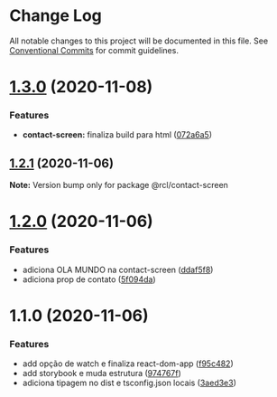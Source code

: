 # Change Log

All notable changes to this project will be documented in this file.
See [Conventional Commits](https://conventionalcommits.org) for commit guidelines.

# [1.3.0](https://github.com/pdrmdrs/react-component-library/compare/@rcl/contact-screen@1.2.1...@rcl/contact-screen@1.3.0) (2020-11-08)


### Features

* **contact-screen:** finaliza build para html ([072a6a5](https://github.com/pdrmdrs/react-component-library/commit/072a6a54826fca7c88047862f4bf532936ce1136))





## [1.2.1](https://github.com/pdrmdrs/react-component-library/compare/@rcl/contact-screen@1.2.0...@rcl/contact-screen@1.2.1) (2020-11-06)

**Note:** Version bump only for package @rcl/contact-screen





# [1.2.0](https://github.com/pdrmdrs/react-component-library/compare/@rcl/contact-screen@1.1.0...@rcl/contact-screen@1.2.0) (2020-11-06)


### Features

* adiciona OLA MUNDO na contact-screen ([ddaf5f8](https://github.com/pdrmdrs/react-component-library/commit/ddaf5f836281991d0d4664157ddeccdaf1280a69))
* adiciona prop de contato ([5f094da](https://github.com/pdrmdrs/react-component-library/commit/5f094da5b3f257d39fd5e9500b901efb305f0d4a))





# 1.1.0 (2020-11-06)


### Features

* add opção de watch e finaliza react-dom-app ([f95c482](https://github.com/pdrmdrs/react-component-library/commit/f95c4825b9997081253e16b2dd96093c266779b8))
* add storybook e muda estrutura ([974767f](https://github.com/pdrmdrs/react-component-library/commit/974767f4b88d2ef3b5a7ebafabcc6376b2736b5e))
* adiciona tipagem no dist e tsconfig.json locais ([3aed3e3](https://github.com/pdrmdrs/react-component-library/commit/3aed3e3de56bfdacd69a77da144bcbe51fca6b24))
